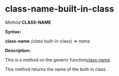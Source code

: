 class-name-built-in-class
=========================

*Method* **CLASS-NAME**

**Syntax:**

**class-name** *(class* built-in-class) => *name*

**Description:**

This is a method on the generic function[class-name](/docs/meta-object-protocol/class-name).

This method returns the name of the built-in class.
